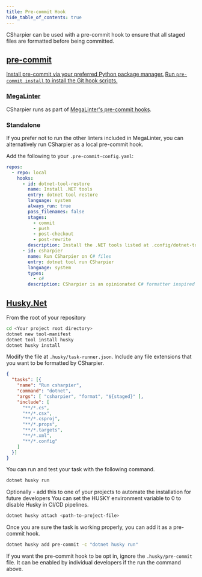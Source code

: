 ```yaml
---
title: Pre-commit Hook
hide_table_of_contents: true
---
```


CSharpier can be used with a pre-commit hook to ensure that all staged files are formatted before being committed.

## [pre-commit](https://pre-commit.com)

[Install pre-commit via your preferred Python package manager.](https://pre-commit.com/#install)
[Run `pre-commit install` to install the Git hook scripts.](https://pre-commit.com/#3-install-the-git-hook-scripts)


### [MegaLinter](https://megalinter.io/)

CSharpier runs as part of
[MegaLinter's pre-commit hooks](https://megalinter.io/latest/mega-linter-runner/#pre-commit-hook).


### Standalone

If you prefer not to run the other linters included in MegaLinter, you can
alternatively run CSharpier as a local pre-commit hook.

Add the following to your `.pre-commit-config.yaml`:

```yaml
repos:
  - repo: local
    hooks:
      - id: dotnet-tool-restore
        name: Install .NET tools
        entry: dotnet tool restore
        language: system
        always_run: true
        pass_filenames: false
        stages:
          - commit
          - push
          - post-checkout
          - post-rewrite
        description: Install the .NET tools listed at .config/dotnet-tools.json.
      - id: csharpier
        name: Run CSharpier on C# files
        entry: dotnet tool run CSharpier
        language: system
        types:
          - c#
        description: CSharpier is an opinionated C# formatter inspired by Prettier.
```

## [Husky.Net](https://github.com/alirezanet/husky.net)

From the root of your repository
```bash
cd <Your project root directory>
dotnet new tool-manifest
dotnet tool install husky
dotnet husky install
```

Modify the file at `.husky/task-runner.json`. Include any file extensions that you want to be formatted by CSharpier.
```json
{
  "tasks": [{
    "name": "Run csharpier",
    "command": "dotnet",
    "args": [ "csharpier", "format", "${staged}" ],
    "include": [
      "**/*.cs",
      "**/*.csx",
      "**/*.csproj",
      "**/*.props",
      "**/*.targets",
      "**/*.xml",
      "**/*.config"
    ]
  }]
}
```

You can run and test your task with the following command.
```bash
dotnet husky run
```

Optionally - add this to one of your projects to automate the installation for future developers
You can set the HUSKY environment variable to 0 to disable Husky in CI/CD pipelines.
```bash
dotnet husky attach <path-to-project-file>
```

Once you are sure the task is working properly, you can add it as a pre-commit hook.
```bash
dotnet husky add pre-commit -c "dotnet husky run"
```

If you want the pre-commit hook to be opt in, ignore the `.husky/pre-commit` file. It can be enabled by individual developers if the run the command above.
